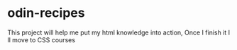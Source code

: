 # odin-recipes
This project will help me put my html knowledge into action, Once I finish it I ll move to CSS courses

